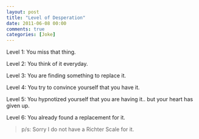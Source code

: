 ```yaml
---
layout: post
title: "Level of Desperation"
date: 2011-06-08 00:00
comments: true
categories: [Joke]
---
```

Level 1: You miss that thing.

Level 2: You think of it everyday.

Level 3: You are finding something to replace it.

Level 4: You try to convince yourself that you have it.

Level 5: You hypnotized yourself that you are having it.. but your heart has given up.

Level 6: You already found a replacement for it.

> p/s: Sorry I do not have a Richter Scale for it.